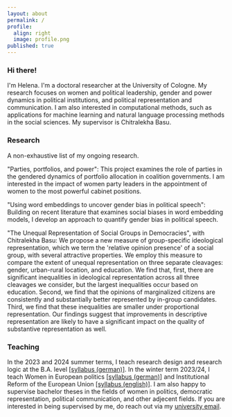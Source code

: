 ```yaml
---
layout: about
permalink: /
profile:
  align: right
  image: profile.png
published: true
---
```


### Hi there! 

I'm Helena. I'm a doctoral researcher at the University of Cologne. My research focuses on women and political leadership, gender and power dynamics in political institutions, and political representation and communication. I am also interested in computational methods, such as applications for machine learning and natural language processing methods in the social sciences. My supervisor is Chitralekha Basu.

### Research

A non-exhaustive list of my ongoing research.

"Parties, portfolios, and power": This project examines the role of parties in the gendered dynamics of portfolio allocation in coalition governments. I am interested in the impact of women party leaders in the appointment of women to the most powerful cabinet positions.

"Using word embeddings to uncover gender bias in political speech": Building on recent literature that examines social biases in word embedding models, I develop an approach to quantify gender bias in political speech. 

"The Unequal Representation of Social Groups in Democracies", with Chitralekha Basu: We propose a new measure of group-specific ideological representation, which we term the 'relative opinion presence' of a social group, with several attractive properties. We employ this measure to compare the extent of unequal representation on three separate cleavages: gender, urban-rural location, and education. We find that, first, there are significant inequalities in ideological representation across all three cleavages we consider, but the largest inequalities occur based on education. Second, we find that the opinions of marginalized citizens are consistently and substantially better represented by in-group candidates. Third, we find that these inequalities are smaller under proportional representation. Our findings suggest that improvements in descriptive representation are likely to have a significant impact on the quality of substantive representation as well.

### Teaching

In the 2023 and 2024 summer terms, I teach research design and research logic at the B.A. level <a href="https://cccp.uni-koeln.de/sites/cccp/Lehre/2023_SS/23-03-09_Syllabus_Forschungslogik_Sommer23.pdf">[syllabus (german)]</a>. In the winter term 2023/24, I teach Women in European politics <a href="https://cccp.uni-koeln.de/sites/cccp/Lehre/2023-24_WS/23-07-11_Syllabus_FrauenEU_hheb.pdf">[syllabus (german)]</a> and Institutional Reform of the European Union <a href="https://cccp.uni-koeln.de/sites/cccp/Lehre/2023-24_WS/23-07-11_Syllabus_ReformEU_hheb.pdf">[syllabus (english)]</a>. I am also happy to supervise bachelor theses in the fields of women in politics, democratic representation, political communication, and other adjecent fields. If you are interested in being supervised by me, do reach out via my <a href="mailto:heberer@wiso.uni-koeln.de" target="_blank" rel="noopener noreferrer">university email</a>.
